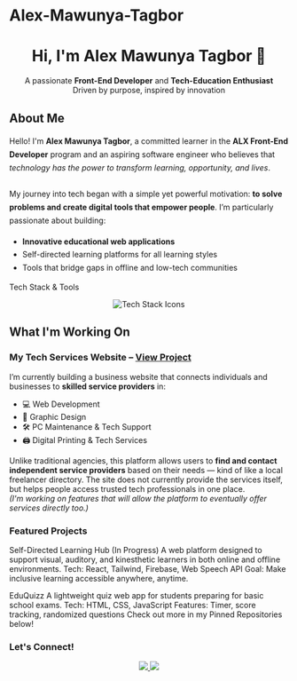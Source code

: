 # Alex-Mawunya-Tagbor

<!-- PROFILE HEADER -->
<h1 align="center">Hi, I'm Alex Mawunya Tagbor 👋</h1>
<p align="center">
  A passionate <strong>Front-End Developer</strong> and <strong>Tech-Education Enthusiast</strong>  <br/>
  Driven by purpose, inspired by innovation 
</p>

<!-- ABOUT ME SECTION -->
## About Me
<!-- This is HTML embedded inside Markdown for enhanced formatting -->
<div style="line-height: 1.7;">
  Hello! I'm <strong>Alex Mawunya Tagbor</strong>, a committed learner in the <strong>ALX Front-End Developer</strong> program and an aspiring software engineer who believes that <em>technology has the power to transform learning, opportunity, and lives</em>.
  <br/><br/>
  My journey into tech began with a simple yet powerful motivation: <strong>to solve problems and create digital tools that empower people</strong>. I’m particularly passionate about building:
  <ul>
    <li><strong>Innovative educational web applications</strong></li>
    <li>Self-directed learning platforms for all learning styles</li>
    <li>Tools that bridge gaps in offline and low-tech communities</li>
  </ul>
</div>

<!-- SKILLS SECTION -->
Tech Stack & Tools

<div align="center">
  <img src="https://skillicons.dev/icons?i=html,css,js,react,tailwind,github,vscode,firebase" alt="Tech Stack Icons"/>
</div>

## What I'm Working On

### **My Tech Services Website** – [View Project](https://emmedia.netlify.app/)

I’m currently building a business website that connects individuals and businesses to **skilled service providers** in:

- 💻 Web Development
- 🎨 Graphic Design
- 🛠️ PC Maintenance & Tech Support
- 🖨️ Digital Printing & Tech Services

Unlike traditional agencies, this platform allows users to **find and contact independent service providers** based on their needs — kind of like a local freelancer directory. The site does not currently provide the services itself, but helps people access trusted tech professionals in one place.  
 *(I'm working on features that will allow the platform to eventually offer services directly too.)*


### Featured Projects

Self-Directed Learning Hub (In Progress)
A web platform designed to support visual, auditory, and kinesthetic learners in both online and offline environments.
Tech: React, Tailwind, Firebase, Web Speech API
Goal: Make inclusive learning accessible anywhere, anytime.

EduQuizz
A lightweight quiz web app for students preparing for basic school exams.
Tech: HTML, CSS, JavaScript
Features: Timer, score tracking, randomized questions
Check out more in my Pinned Repositories below!


### Let's Connect!
<div align="center">
  <a href="https://www.linkedin.com/in/alex-mawunya-tagbor">
     <img src="https://img.shields.io/badge/LinkedIn-blue?style=for-the-badge&logo=linkedin&logoColor=white"/>
  </a>

  <a href="mailto:atagbor@yahoo.com">
    <img src="https://img.shields.io/badge/Email-grey?style=for-the-badge&logo=gmail&logoColor=white"/>
  </a>
</div>
